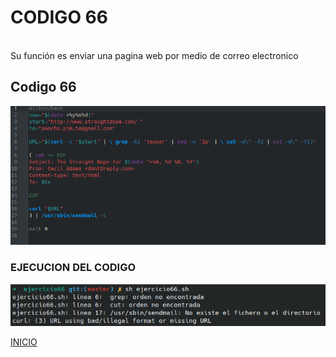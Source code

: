 # **CODIGO 66**
<br>
Su función es enviar una pagina web por medio de correo electronico

<br>

## Codigo 66
![codigo66.png](codigo66.png)

### **EJECUCION DEL CODIGO**
![ejecucion.png](ejecucion.png)

[INICIO](https://github.com/SPM-UPVictoria/test-git-2130074/tree/main/README.md)